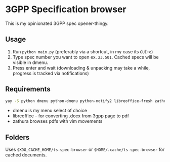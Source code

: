 # 3GPP Specification browser

This is my opinionated 3GPP spec opener-thingy.

## Usage

1. Run `python main.py` (preferably via a shortcut, in my case its `GUI+o`)
1. Type spec number you want to open ex. `23.501`. Cached specs will be visible in dmenu.
1. Press enter and wait (downloading & unpacking may take a while, progress is tracked via notifications)

## Requirements

```bash
yay -S python dmenu python-dmenu python-notify2 libreoffice-fresh zathura zathura-pdf-mupdf
```

- dmenu is my menu select of choice
- libreoffice - for converting .docx from 3gpp page to pdf
- zathura browses pdfs with vim movements

## Folders

Uses `$XDG_CACHE_HOME/ts-spec-browser` or `$HOME/.cache/ts-spec-browser` for cached documents.

